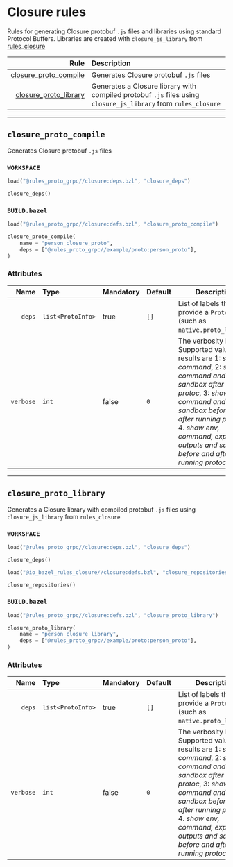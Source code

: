# Closure rules

Rules for generating Closure protobuf `.js` files and libraries using standard Protocol Buffers. Libraries are created with `closure_js_library` from [rules_closure](https://github.com/bazelbuild/rules_closure)

| Rule | Description |
| ---: | :--- |
| [closure_proto_compile](#closure_proto_compile) | Generates Closure protobuf `.js` files |
| [closure_proto_library](#closure_proto_library) | Generates a Closure library with compiled protobuf `.js` files using `closure_js_library` from `rules_closure` |

---

## `closure_proto_compile`

Generates Closure protobuf `.js` files

### `WORKSPACE`

```python
load("@rules_proto_grpc//closure:deps.bzl", "closure_deps")

closure_deps()
```

### `BUILD.bazel`

```python
load("@rules_proto_grpc//closure:defs.bzl", "closure_proto_compile")

closure_proto_compile(
    name = "person_closure_proto",
    deps = ["@rules_proto_grpc//example/proto:person_proto"],
)
```

### Attributes

| Name | Type | Mandatory | Default | Description |
| ---: | :--- | --------- | ------- | ----------- |
| `deps` | `list<ProtoInfo>` | true | `[]`    | List of labels that provide a `ProtoInfo` (such as `native.proto_library`)          |
| `verbose` | `int` | false | `0`    | The verbosity level. Supported values and results are 1: *show command*, 2: *show command and sandbox after running protoc*, 3: *show command and sandbox before and after running protoc*, 4. *show env, command, expected outputs and sandbox before and after running protoc*          |

---

## `closure_proto_library`

Generates a Closure library with compiled protobuf `.js` files using `closure_js_library` from `rules_closure`

### `WORKSPACE`

```python
load("@rules_proto_grpc//closure:deps.bzl", "closure_deps")

closure_deps()

load("@io_bazel_rules_closure//closure:defs.bzl", "closure_repositories")

closure_repositories()
```

### `BUILD.bazel`

```python
load("@rules_proto_grpc//closure:defs.bzl", "closure_proto_library")

closure_proto_library(
    name = "person_closure_library",
    deps = ["@rules_proto_grpc//example/proto:person_proto"],
)
```

### Attributes

| Name | Type | Mandatory | Default | Description |
| ---: | :--- | --------- | ------- | ----------- |
| `deps` | `list<ProtoInfo>` | true | `[]`    | List of labels that provide a `ProtoInfo` (such as `native.proto_library`)          |
| `verbose` | `int` | false | `0`    | The verbosity level. Supported values and results are 1: *show command*, 2: *show command and sandbox after running protoc*, 3: *show command and sandbox before and after running protoc*, 4. *show env, command, expected outputs and sandbox before and after running protoc*          |
